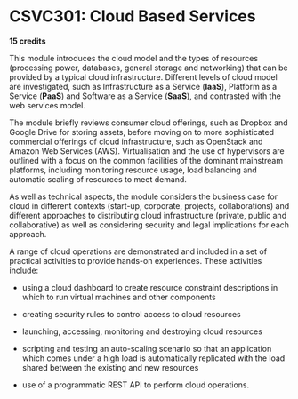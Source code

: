 # CSVC301: Cloud Based Services

**15 credits**

This module introduces the cloud model and the types of resources (processing power, databases, general storage and networking) that can be provided by a typical cloud infrastructure. Different levels of cloud model are investigated, such as Infrastructure as a Service (**IaaS**), Platform as a Service (**PaaS**) and Software as a Service (**SaaS**), and contrasted with the web services model.

The module briefly reviews consumer cloud offerings, such as Dropbox and Google Drive for storing assets, before moving on to more sophisticated commercial offerings of cloud infrastructure, such as OpenStack and Amazon Web Services (AWS). Virtualisation and the use of hypervisors are outlined with a focus on the common facilities of the dominant mainstream platforms, including monitoring resource usage, load balancing and automatic scaling of resources to meet demand.

As well as technical aspects, the module considers the business case for cloud in different contexts (start-up, corporate, projects, collaborations) and different approaches to distributing cloud infrastructure (private, public and collaborative) as well as considering security and legal implications for each approach.

A range of cloud operations are demonstrated and included in a set of practical activities to provide hands-on experiences. These activities include:

* using a cloud dashboard to create resource constraint descriptions in which to run virtual machines and other components

* creating security rules to control access to cloud resources

* launching, accessing, monitoring and destroying cloud resources

* scripting and testing an auto-scaling scenario so that an application which comes under a high load is automatically replicated with the load shared between the existing and new resources

* use of a programmatic REST API to perform cloud operations.
